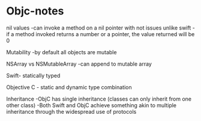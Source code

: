 # Objc-notes

nil values
-can invoke a method on a nil pointer with not issues unlike swift
-if a method invoked returns a number or a pointer, the value returned will be 0

Mutability
-by default all objects are mutable

NSArray vs NSMutableArray
-can append to mutable array

Swift- statically typed

Objective C - static and dynamic type combination

Inheritance
-ObjC has single inheritance (classes can only inherit from one other class)
-Both Swift and ObjC achieve something akin to multiple inheritance through the widespread use of protocols
